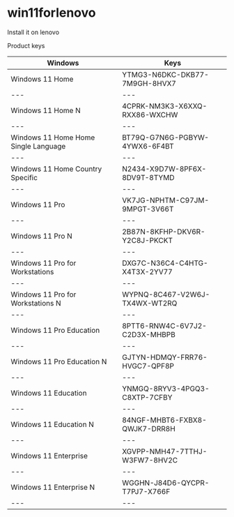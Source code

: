 # win11forlenovo
Install it on lenovo


Product keys
 
| Windows                    |Keys                         |
---|---|
|Windows 11 Home|	YTMG3-N6DKC-DKB77-7M9GH-8HVX7|
---|---|
|Windows 11 Home N|	4CPRK-NM3K3-X6XXQ-RXX86-WXCHW|
---|---|
|Windows 11 Home Home Single Language|	BT79Q-G7N6G-PGBYW-4YWX6-6F4BT|
---|---|
|Windows 11 Home Country Specific|	N2434-X9D7W-8PF6X-8DV9T-8TYMD|
---|---|
|Windows 11 Pro|	VK7JG-NPHTM-C97JM-9MPGT-3V66T|
---|---|
|Windows 11 Pro N|	2B87N-8KFHP-DKV6R-Y2C8J-PKCKT|
---|---|
|Windows 11 Pro for Workstations|	DXG7C-N36C4-C4HTG-X4T3X-2YV77|
---|---|
|Windows 11 Pro for Workstations N|	WYPNQ-8C467-V2W6J-TX4WX-WT2RQ|
---|---|
|Windows 11 Pro Education|	8PTT6-RNW4C-6V7J2-C2D3X-MHBPB|
---|---|
|Windows 11 Pro Education N|	GJTYN-HDMQY-FRR76-HVGC7-QPF8P|
---|---|
|Windows 11 Education|	YNMGQ-8RYV3-4PGQ3-C8XTP-7CFBY|
---|---|
|Windows 11 Education N|	84NGF-MHBT6-FXBX8-QWJK7-DRR8H|
---|---|
|Windows 11 Enterprise|	XGVPP-NMH47-7TTHJ-W3FW7-8HV2C|
---|---|
|Windows 11 Enterprise N|	WGGHN-J84D6-QYCPR-T7PJ7-X766F|
---|---|
